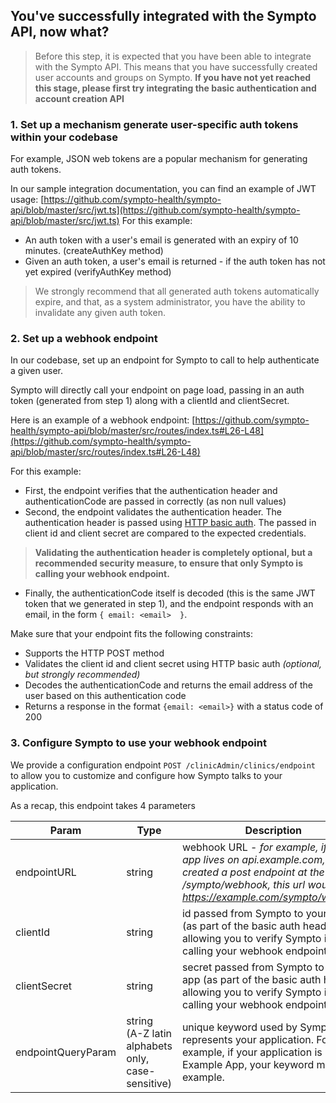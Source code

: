 
## You've successfully integrated with the Sympto API, now what?

> Before this step, it is expected that you have been able to integrate with the Sympto API. This means that you have successfully created user accounts and groups on Sympto. 
> **If you have not yet reached this stage, please first try integrating the basic authentication and account creation API** 

### **1. Set up a mechanism generate user-specific auth tokens within your codebase**

For example, JSON web tokens are a popular mechanism for generating auth tokens. 

In our sample integration documentation, you can find an example of JWT usage:
[https://github.com/sympto-health/sympto-api/blob/master/src/jwt.ts](https://github.com/sympto-health/sympto-api/blob/master/src/jwt.ts) 
For this example:
 - An auth token with a user's email is generated with an expiry of 10 minutes. (createAuthKey method)
 - Given an auth token, a user's email is returned  - if the auth token has not yet expired (verifyAuthKey method)

> We strongly recommend that all generated auth tokens automatically expire, and that, as a system administrator, you have the ability to invalidate any given auth token. 
 
 ### **2. Set up a webhook endpoint**
 
 In our codebase, set up an endpoint for Sympto to call to help authenticate a given user.

Sympto will directly call your endpoint on page load, passing in an auth token (generated from step 1) along with a clientId and clientSecret.

Here is an example of a webhook endpoint: [https://github.com/sympto-health/sympto-api/blob/master/src/routes/index.ts#L26-L48](https://github.com/sympto-health/sympto-api/blob/master/src/routes/index.ts#L26-L48)

For this example:
 - First, the endpoint verifies that the authentication header and authenticationCode are passed in correctly (as non null values)
 - Second, the endpoint validates the authentication header. The authentication header is passed using  [HTTP basic auth](https://developer.mozilla.org/en-US/docs/Web/HTTP/Authentication#Basic_authentication_scheme). The passed in client id and client secret are compared to the expected credentials. 
> **Validating the authentication header is completely optional, but a recommended security measure, to ensure that only Sympto is calling your webhook endpoint.** 
 - Finally, the authenticationCode itself is decoded (this is the same JWT token that we generated in step 1), and the endpoint responds with an email, in the form `{ email: <email>  }`.

Make sure that your endpoint fits the following constraints:

 - Supports the HTTP POST method
 - Validates the client id and client secret using HTTP basic auth *(optional, but strongly recommended)*
 - Decodes the authenticationCode and returns the email address of the user based on this authentication code
 - Returns a response in the format `{email: <email>}` with a status code of 200


### **3. Configure Sympto to use your webhook endpoint**

We provide a configuration endpoint 
 `POST /clinicAdmin/clinics/endpoint` 
 to allow you to customize and configure how Sympto talks to your application.

As a recap, this endpoint takes 4 parameters

|Param  | Type| Description |
|--|--|--|
| endpointURL | string | webhook URL - *for example, if our app lives on api.example.com, and we created a post endpoint at the route /sympto/webhook, this url would be https://example.com/sympto/webhook*
| clientId | string | id passed from Sympto to your app (as part of the basic auth header), allowing you to verify Sympto is calling your webhook endpoint | 
| clientSecret | string | secret passed from Sympto to your app (as part of the basic auth header), allowing you to verify Sympto is calling your webhook endpoint | 
| endpointQueryParam | string (A-Z latin alphabets only, case-sensitive) | unique keyword used by Sympto that represents your application. For example, if your application is Example App, your keyword might be example.
